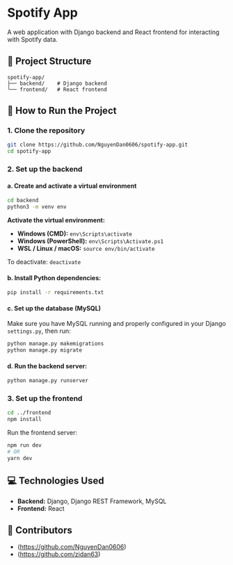 # Spotify App

A web application with Django backend and React frontend for interacting with Spotify data.

## 📁 Project Structure

```
spotify-app/
├── backend/    # Django backend
└── frontend/   # React frontend
```

## 🚀 How to Run the Project

### 1. Clone the repository

```bash
git clone https://github.com/NguyenDan0606/spotify-app.git
cd spotify-app
```

### 2. Set up the backend

#### a. Create and activate a virtual environment

```bash
cd backend
python3 -m venv env
```

**Activate the virtual environment:**

- **Windows (CMD):** `env\Scripts\activate`
- **Windows (PowerShell):** `env\Scripts\Activate.ps1`
- **WSL / Linux / macOS:** `source env/bin/activate`

To deactivate: `deactivate`

#### b. Install Python dependencies:

```bash
pip install -r requirements.txt
```

#### c. Set up the database (MySQL)

Make sure you have MySQL running and properly configured in your Django `settings.py`, then run:

```bash
python manage.py makemigrations
python manage.py migrate
```

#### d. Run the backend server:

```bash
python manage.py runserver
```

### 3. Set up the frontend

```bash
cd ../frontend
npm install
```

Run the frontend server:

```bash
npm run dev
# OR
yarn dev
```

## 💻 Technologies Used

- **Backend:** Django, Django REST Framework, MySQL
- **Frontend:** React
## 👥 Contributors
- (https://github.com/NguyenDan0606)
- (https://github.com/zidan63)
